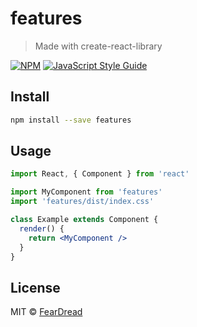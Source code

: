 # features

> Made with create-react-library

[![NPM](https://img.shields.io/npm/v/features.svg)](https://www.npmjs.com/package/features) [![JavaScript Style Guide](https://img.shields.io/badge/code_style-standard-brightgreen.svg)](https://standardjs.com)

## Install

```bash
npm install --save features
```

## Usage

```jsx
import React, { Component } from 'react'

import MyComponent from 'features'
import 'features/dist/index.css'

class Example extends Component {
  render() {
    return <MyComponent />
  }
}
```

## License

MIT © [FearDread](https://github.com/FearDread)
